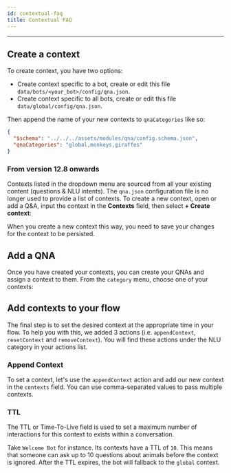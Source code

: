 ```yaml
---
id: contextual-faq
title: Contextual FAQ
---
```


-----------------

## Create a context

To create context, you have two options:

- Create context specific to a bot, create or edit this file `data/bots/<your_bot>/config/qna.json`.
- Create context specific to all bots, create or edit this file `data/global/config/qna.json`.

Then append the name of your new contexts to `qnaCategories` like so:

```json
{
  "$schema": "../../../assets/modules/qna/config.schema.json",
  "qnaCategories": "global,monkeys,giraffes"
}
```

### From version 12.8 onwards

Contexts listed in the dropdown menu are sourced from all your existing content (questions & NLU intents). The `qna.json` configuration file is no longer used to provide a list of contexts. To create a new context, open or add a Q&A, input the context in the **Contexts** field, then select **+ Create context**:

When you create a new context this way, you need to save your changes for the context to be persisted. 

## Add a QNA

Once you have created your contexts, you can create your QNAs and assign a context to them. From the `category` menu, choose one of your contexts:

## Add contexts to your flow

The final step is to set the desired context at the appropriate time in your flow. To help you with this, we added 3 actions (i.e. `appendContext`, `resetContext` and `removeContext`). You will find these actions under the NLU category in your actions list.

### Append Context

To set a context, let's use the `appendContext` action and add our new context in the `contexts` field. You can use comma-separated values to pass multiple contexts.

### TTL

The TTL or Time-To-Live field is used to set a maximum number of interactions for this context to exists within a conversation.

Take `Welcome Bot` for instance. Its contexts have a TTL of `10`. This means that someone can ask up to 10 questions about animals before the context is ignored. After the TTL expires, the bot will fallback to the `global` context.
